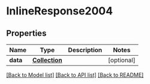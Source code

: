 # InlineResponse2004

## Properties
Name | Type | Description | Notes
------------ | ------------- | ------------- | -------------
**data** | [**Collection**](Collection.md) |  | [optional] 

[[Back to Model list]](../README.md#documentation-for-models) [[Back to API list]](../README.md#documentation-for-api-endpoints) [[Back to README]](../README.md)

